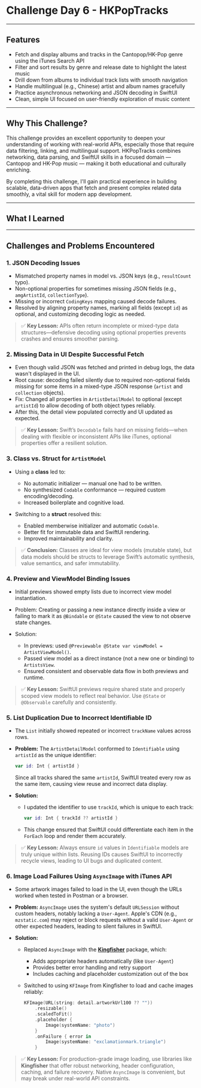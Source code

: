 # Challenge Day 6 - HKPopTracks

---

## Features

- Fetch and display albums and tracks in the Cantopop/HK-Pop genre using the iTunes Search API  
- Filter and sort results by genre and release date to highlight the latest music  
- Drill down from albums to individual track lists with smooth navigation  
- Handle multilingual (e.g., Chinese) artist and album names gracefully  
- Practice asynchronous networking and JSON decoding in SwiftUI  
- Clean, simple UI focused on user-friendly exploration of music content  

---

## Why This Challenge?

This challenge provides an excellent opportunity to deepen your understanding of working with real-world APIs, especially those that require data filtering, linking, and multilingual support. HKPopTracks combines 
networking, data parsing, and SwiftUI skills in a focused domain — Cantopop and HK-Pop music — making it both educational and culturally enriching. 

By completing this challenge, I'll gain practical experience in building scalable, data-driven apps that fetch and present complex related data smoothly, a vital skill for modern app development.

---

## What I Learned

---


## Challenges and Problems Encountered

### **1. JSON Decoding Issues**

* Mismatched property names in model vs. JSON keys (e.g., `resultCount` typo).
* Non-optional properties for sometimes missing JSON fields (e.g., `amgArtistId`, `collectionType`).
* Missing or incorrect `CodingKeys` mapping caused decode failures.
* Resolved by aligning property names, marking all fields (except `id`) as optional, and customizing decoding logic as needed.

> ✅ **Key Lesson:** APIs often return incomplete or mixed-type data structures—defensive decoding using optional properties prevents crashes and ensures smoother parsing.


### **2. Missing Data in UI Despite Successful Fetch**

* Even though valid JSON was fetched and printed in debug logs, the data wasn't displayed in the UI.
* Root cause: decoding failed silently due to required non-optional fields missing for some items in a mixed-type JSON response (`artist` and `collection` objects).
* Fix: Changed all properties in `ArtistDetailModel` to optional (except `artistId`) to allow decoding of both object types reliably.
* After this, the detail view populated correctly and UI updated as expected.

> ✅ **Key Lesson:** Swift’s `Decodable` fails hard on missing fields—when dealing with flexible or inconsistent APIs like iTunes, optional properties offer a resilient solution.


### **3. Class vs. Struct for `ArtistModel`**

* Using a **class** led to:

  * No automatic initializer — manual one had to be written.
  * No synthesized `Codable` conformance — required custom encoding/decoding.
  * Increased boilerplate and cognitive load.
* Switching to a **struct** resolved this:

  * Enabled memberwise initializer and automatic `Codable`.
  * Better fit for immutable data and SwiftUI rendering.
  * Improved maintainability and clarity.

> ✅ **Conclusion:** Classes are ideal for view models (mutable state), but data models should be structs to leverage Swift’s automatic synthesis, value semantics, and safer immutability.


### **4. Preview and ViewModel Binding Issues**

* Initial previews showed empty lists due to incorrect view model instantiation.
* Problem: Creating or passing a new instance directly inside a view or failing to mark it as `@Bindable` or `@State` caused the view to not observe state changes.
* Solution:

  * In previews: used `@Previewable @State var viewModel = ArtistViewModel()`.
  * Passed view model as a direct instance (not a new one or binding) to `ArtistsView`.
  * Ensured consistent and observable data flow in both previews and runtime.

> ✅ **Key Lesson:** SwiftUI previews require shared state and properly scoped view models to reflect real behavior. Use `@State` or `@Observable` carefully and consistently.


### **5. List Duplication Due to Incorrect Identifiable ID**

* The `List` initially showed repeated or incorrect `trackName` values across rows.

* **Problem:** The `ArtistDetailModel` conformed to `Identifiable` using `artistId` as the unique identifier:

  ```swift
  var id: Int { artistId }
  ```

  Since all tracks shared the same `artistId`, SwiftUI treated every row as the same item, causing view reuse and incorrect data display.

* **Solution:**

  * I updated the identifier to use `trackId`, which is unique to each track:

    ```swift
    var id: Int { trackId ?? artistId }
    ```

  * This change ensured that SwiftUI could differentiate each item in the `ForEach` loop and render them accurately.

> ✅ **Key Lesson:** Always ensure `id` values in `Identifiable` models are truly unique within lists. Reusing IDs causes SwiftUI to incorrectly recycle views, leading to UI bugs and duplicated content.


### **6. Image Load Failures Using `AsyncImage` with iTunes API**

* Some artwork images failed to load in the UI, even though the URLs worked when tested in Postman or a browser.

* **Problem:** `AsyncImage` uses the system's default `URLSession` without custom headers, notably lacking a `User-Agent`. Apple's CDN (e.g., `mzstatic.com`) may reject or block requests without a valid `User-Agent` or other expected headers, leading to silent failures in SwiftUI.

* **Solution:**

  * Replaced `AsyncImage` with the [**Kingfisher**](https://github.com/onevcat/Kingfisher) package, which:

    * Adds appropriate headers automatically (like `User-Agent`)
    * Provides better error handling and retry support
    * Includes caching and placeholder customization out of the box

  * Switched to using `KFImage` from Kingfisher to load and cache images reliably:

    ```swift
    KFImage(URL(string: detail.artworkUrl100 ?? ""))
        .resizable()
        .scaledToFit()
        .placeholder {
            Image(systemName: "photo")
        }
        .onFailure { error in
            Image(systemName: "exclamationmark.triangle")
        }
    ```

> ✅ **Key Lesson:** For production-grade image loading, use libraries like **Kingfisher** that offer robust networking, header configuration, caching, and failure recovery. Native `AsyncImage` is convenient, but may break 
under real-world API constraints.

